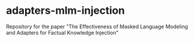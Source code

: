 # adapters-mlm-injection
Repository for the paper "The Effectiveness of Masked Language Modeling and Adapters for Factual Knowledge Injection"
